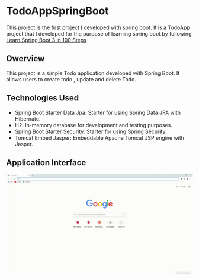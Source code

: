 # TodoAppSpringBoot

This project is the first project I developed with spring boot. 
It is a TodoApp project that I developed for the purpose of learning spring boot by following   <a href="https://www.udemy.com/course/spring-boot-tutorial-for-beginners/">Learn Spring Boot 3 in 100 Steps</a>
<br>
<h2>Owerview</h2>
This project is a simple Todo application developed with Spring Boot. It allows users to create todo , update and delete Todo.
<br>

<h2>Technologies Used</h2>
<ul>
<li>
Spring Boot Starter Data Jpa: Starter for using Spring Data JPA with Hibernate.
</li>

<li>
H2: In-memory database for development and testing purposes.
</li>

<li>
Spring Boot Starter Security: Starter for using Spring Security.
</li>

<li>
Tomcat Embed Jasper: Embeddable Apache Tomcat JSP engine with Jasper.
</li>
</ul>
<h2>Application Interface</h2>
<img src="https://github.com/mericaltikardes/TodoAppSpringBoot/blob/master/1.gif" alt="application-interfaces">

